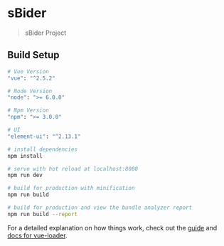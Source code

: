 # sBider

> sBider Project

## Build Setup

```bash
# Vue Version
"vue": "^2.5.2"

# Node Version
"node": ">= 6.0.0"

# Npm Version
"npm": ">= 3.0.0"

# UI
"element-ui": "^2.13.1"

# install dependencies
npm install

# serve with hot reload at localhost:8080
npm run dev

# build for production with minification
npm run build

# build for production and view the bundle analyzer report
npm run build --report
```

For a detailed explanation on how things work, check out the [guide](http://vuejs-templates.github.io/webpack/) and [docs for vue-loader](http://vuejs.github.io/vue-loader).
